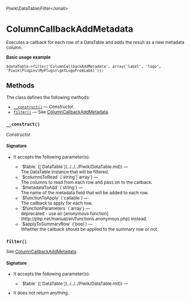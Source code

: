 <small>Piwik\DataTable\Filter\</small>

ColumnCallbackAddMetadata
=========================

Executes a callback for each row of a DataTable and adds the result as a new metadata column.

**Basic usage example**

    $dataTable->filter('ColumnCallbackAddMetadata', array('label', 'logo', 'Piwik\Plugins\MyPlugin\getLogoFromLabel'));

Methods
-------

The class defines the following methods:

- [`__construct()`](#__construct) &mdash; Constructor.
- [`filter()`](#filter) &mdash; See [ColumnCallbackAddMetadata](#).

<a name="__construct" id="__construct"></a>
<a name="__construct" id="__construct"></a>
### `__construct()`

Constructor.

#### Signature

-  It accepts the following parameter(s):

   <ul>
   <li>
      <div markdown="1" class="parameter">
      `$table` ([`DataTable`](../../../Piwik/DataTable.md)) &mdash;

      <div markdown="1" class="param-desc"> The DataTable instance that will be filtered.</div>

      <div style="clear:both;"/>

      </div>
   </li>
   <li>
      <div markdown="1" class="parameter">
      `$columnsToRead` (`string`|`array`) &mdash;

      <div markdown="1" class="param-desc"> The columns to read from each row and pass on to the callback.</div>

      <div style="clear:both;"/>

      </div>
   </li>
   <li>
      <div markdown="1" class="parameter">
      `$metadataToAdd` (`string`) &mdash;

      <div markdown="1" class="param-desc"> The name of the metadata field that will be added to each row.</div>

      <div style="clear:both;"/>

      </div>
   </li>
   <li>
      <div markdown="1" class="parameter">
      `$functionToApply` (`callable`) &mdash;

      <div markdown="1" class="param-desc"> The callback to apply for each row.</div>

      <div style="clear:both;"/>

      </div>
   </li>
   <li>
      <div markdown="1" class="parameter">
      `$functionParameters` (`array`) &mdash;

      <div markdown="1" class="param-desc"> deprecated - use an [anonymous function](http://php.net/manual/en/functions.anonymous.php) instead.</div>

      <div style="clear:both;"/>

      </div>
   </li>
   <li>
      <div markdown="1" class="parameter">
      `$applyToSummaryRow` (`bool`) &mdash;

      <div markdown="1" class="param-desc"> Whether the callback should be applied to the summary row or not.</div>

      <div style="clear:both;"/>

      </div>
   </li>
   </ul>

<a name="filter" id="filter"></a>
<a name="filter" id="filter"></a>
### `filter()`

See [ColumnCallbackAddMetadata](#).

#### Signature

-  It accepts the following parameter(s):

   <ul>
   <li>
      <div markdown="1" class="parameter">
      `$table` ([`DataTable`](../../../Piwik/DataTable.md)) &mdash;

      <div markdown="1" class="param-desc"></div>

      <div style="clear:both;"/>

      </div>
   </li>
   </ul>
- It does not return anything.

